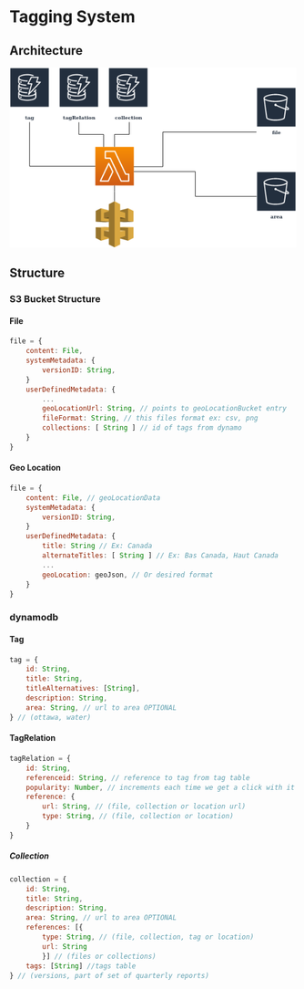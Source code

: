 # Tagging System

## Architecture

![architecture 1](./assets/images/taggingsystem4/architecture1.png)

## Structure

### S3 Bucket Structure

#### File

```javascript
file = {
    content: File,
    systemMetadata: {
        versionID: String,
    }
    userDefinedMetadata: {
        ...
        geoLocationUrl: String, // points to geoLocationBucket entry
        fileFormat: String, // this files format ex: csv, png
        collections: [ String ] // id of tags from dynamo
    }
}
```

#### Geo Location

```javascript
file = {
    content: File, // geoLocationData
    systemMetadata: {
        versionID: String,
    }
    userDefinedMetadata: {
        title: String // Ex: Canada
        alternateTitles: [ String ] // Ex: Bas Canada, Haut Canada
        ...
        geoLocation: geoJson, // Or desired format
    }
}
```

### dynamodb

#### Tag

```javascript
tag = {
    id: String,
    title: String,
    titleAlternatives: [String],
    description: String,
    area: String, // url to area OPTIONAL
} // (ottawa, water)
```

#### TagRelation

```javascript
tagRelation = {
    id: String,
    referenceid: String, // reference to tag from tag table
    popularity: Number, // increments each time we get a click with it as a filter
    reference: {
        url: String, // (file, collection or location url)
        type: String, // (file, collection or location)
    }
}
```

##### Collection

```javascript
collection = {
    id: String,
    title: String,
    description: String,
    area: String, // url to area OPTIONAL
    references: [{
        type: String, // (file, collection, tag or location)
        url: String
        }] // (files or collections)
    tags: [String] //tags table
} // (versions, part of set of quarterly reports)
```